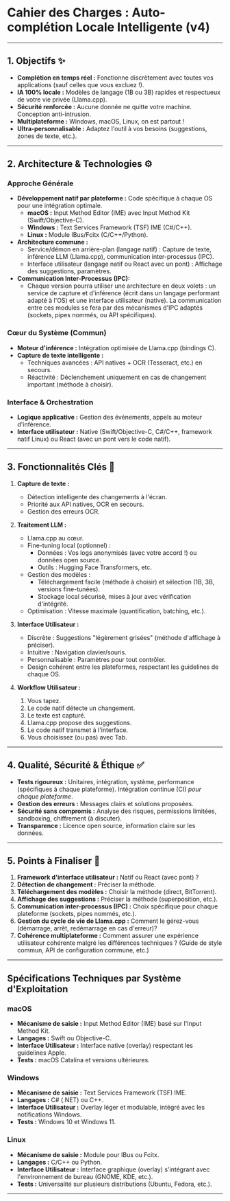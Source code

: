 # Cahier des Charges : Auto-complétion Locale Intelligente (v4)

---

## 1. Objectifs ✨

*   **Complétion en temps réel :** Fonctionne discrètement avec toutes vos applications (sauf celles que vous excluez !).
*   **IA 100% locale :** Modèles de langage (1B ou 3B) rapides et respectueux de votre vie privée (Llama.cpp).
*   **Sécurité renforcée :** Aucune donnée ne quitte votre machine. Conception anti-intrusion.
*   **Multiplateforme :** Windows, macOS, Linux, on est partout !
*   **Ultra-personnalisable :** Adaptez l'outil à vos besoins (suggestions, zones de texte, etc.).

---

## 2. Architecture & Technologies ⚙️

### Approche Générale

*   **Développement natif par plateforme :** Code spécifique à chaque OS pour une intégration optimale.
    *   **macOS :** Input Method Editor (IME) avec Input Method Kit (Swift/Objective-C).
    *   **Windows :** Text Services Framework (TSF) IME (C#/C++).
    *   **Linux :** Module IBus/Fcitx (C/C++/Python).
*   **Architecture commune :**
    *   Service/démon en arrière-plan (langage natif) : Capture de texte, inférence LLM (Llama.cpp), communication inter-processus (IPC).
    *   Interface utilisateur (langage natif ou React avec un pont) : Affichage des suggestions, paramètres.
* **Communication Inter-Processus (IPC):**
    *   Chaque version pourra utiliser une architecture en deux volets : un service de capture et d'inférence (écrit dans un langage performant adapté à l'OS) et une interface utilisateur (native). La communication entre ces modules se fera par des mécanismes d'IPC adaptés (sockets, pipes nommés, ou API spécifiques).

### Cœur du Système (Commun)

*   **Moteur d'inférence :** Intégration optimisée de Llama.cpp (bindings C).
*   **Capture de texte intelligente :**
    *   Techniques avancées : API natives + OCR (Tesseract, etc.) en secours.
    *   Réactivité : Déclenchement uniquement en cas de changement important (méthode à choisir).

### Interface & Orchestration

*   **Logique applicative :** Gestion des événements, appels au moteur d'inférence.
*   **Interface utilisateur :** Native (Swift/Objective-C, C#/C++, framework natif Linux) ou React (avec un pont vers le code natif).

---

## 3. Fonctionnalités Clés 🔑

1.  **Capture de texte :**
    *   Détection intelligente des changements à l'écran.
    *   Priorité aux API natives, OCR en secours.
    *   Gestion des erreurs OCR.

2.  **Traitement LLM :**
    *   Llama.cpp au cœur.
    *   Fine-tuning local (optionnel) :
        *   Données : Vos logs anonymisés (avec votre accord !) ou données open source.
        *   Outils : Hugging Face Transformers, etc.
    *   Gestion des modèles :
        *   Téléchargement facile (méthode à choisir) et sélection (1B, 3B, versions fine-tunées).
        *   Stockage local sécurisé, mises à jour avec vérification d'intégrité.
    *   Optimisation : Vitesse maximale (quantification, batching, etc.).

3.  **Interface Utilisateur :**
    *   Discrète : Suggestions "légèrement grisées" (méthode d'affichage à préciser).
    *   Intuitive : Navigation clavier/souris.
    *   Personnalisable : Paramètres pour tout contrôler.
    *   Design cohérent entre les plateformes, respectant les guidelines de chaque OS.

4.  **Workflow Utilisateur :**
    1.  Vous tapez.
    2.  Le code natif détecte un changement.
    3.  Le texte est capturé.
    4.  Llama.cpp propose des suggestions.
    5.  Le code natif transmet à l'interface.
    6.  Vous choisissez (ou pas) avec Tab.

---

## 4. Qualité, Sécurité & Éthique ✅

*   **Tests rigoureux :** Unitaires, intégration, système, performance (spécifiques à chaque plateforme). Intégration continue (CI) *pour chaque plateforme*.
*   **Gestion des erreurs :** Messages clairs et solutions proposées.
*   **Sécurité sans compromis :** Analyse des risques, permissions limitées, sandboxing, chiffrement (à discuter).
*   **Transparence :** Licence open source, information claire sur les données.

---

## 5. Points à Finaliser 🎯

1.  **Framework d'interface utilisateur :** Natif ou React (avec pont) ?
2.  **Détection de changement :** Préciser la méthode.
3.  **Téléchargement des modèles :** Choisir la méthode (direct, BitTorrent).
4.  **Affichage des suggestions :** Préciser la méthode (superposition, etc.).
5.  **Communication inter-processus (IPC) :** Choix spécifique pour chaque plateforme (sockets, pipes nommés, etc.).
6.  **Gestion du cycle de vie de Llama.cpp :** Comment le gérez-vous (démarrage, arrêt, redémarrage en cas d'erreur)?
7.  **Cohérence multiplateforme :** Comment assurer une expérience utilisateur cohérente malgré les différences techniques ? (Guide de style commun, API de configuration commune, etc.)

---
## Spécifications Techniques par Système d'Exploitation

### macOS

*   **Mécanisme de saisie :** Input Method Editor (IME) basé sur l'Input Method Kit.
*   **Langages :** Swift ou Objective-C.
*   **Interface Utilisateur :** Interface native (overlay) respectant les guidelines Apple.
*   **Tests :** macOS Catalina et versions ultérieures.

### Windows

*   **Mécanisme de saisie :** Text Services Framework (TSF) IME.
*   **Langages :** C# (.NET) ou C++.
*   **Interface Utilisateur :** Overlay léger et modulable, intégré avec les notifications Windows.
*   **Tests :** Windows 10 et Windows 11.

### Linux

*   **Mécanisme de saisie :** Module pour IBus ou Fcitx.
*   **Langages :** C/C++ ou Python.
*   **Interface Utilisateur :** Interface graphique (overlay) s'intégrant avec l'environnement de bureau (GNOME, KDE, etc.).
*   **Tests :** Universalité sur plusieurs distributions (Ubuntu, Fedora, etc.).

---